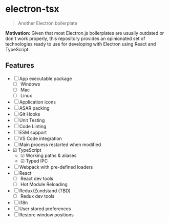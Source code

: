 # electron-tsx

> Another Electron boilerplate

**Motivation:**
Given that most Electron.js boilerplates are usually outdated or don't work properly, this repository provides an opinionated set of technologies ready to use for developing with Electron using React and TypeScript.

## Features

- ☐ App executable package
  - ☐ Windows
  - ☐ Mac
  - ☐ Linux
- ☐ Application icons
- ☐ ASAR packing
- ☐ Git Hooks
- ☐ Unit Testing
- ☐ Code Linting
- ☐ ESM support
- ☐ VS Code integration
- ☐ Main process restarted when modified
- ☑ TypeScript
  - ☑ Working paths & aliases
  - ☑ Typed IPC
- ☐ Webpack with pre-defined loaders
- ☐ React
  - ☐ React dev tools
  - ☐ Hot Module Reloading
- ☐ Redux/Zundstand (TBD)
  - ☐ Redux dev tools
- ☐ i18n
- ☐ User stored preferences
- ☐ Restore window positions

